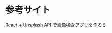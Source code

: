 # 参考サイト

[React + Unsplash API で画像検索アプリを作ろう](https://www.webcreatorbox.com/tech/react-unsplash-api)
